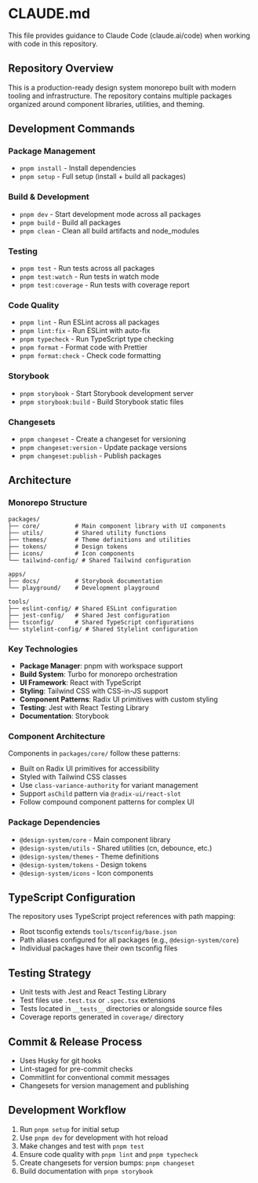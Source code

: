 # CLAUDE.md

This file provides guidance to Claude Code (claude.ai/code) when working with
code in this repository.

## Repository Overview

This is a production-ready design system monorepo built with modern tooling and
infrastructure. The repository contains multiple packages organized around
component libraries, utilities, and theming.

## Development Commands

### Package Management

- `pnpm install` - Install dependencies
- `pnpm setup` - Full setup (install + build all packages)

### Build & Development

- `pnpm dev` - Start development mode across all packages
- `pnpm build` - Build all packages
- `pnpm clean` - Clean all build artifacts and node_modules

### Testing

- `pnpm test` - Run tests across all packages
- `pnpm test:watch` - Run tests in watch mode
- `pnpm test:coverage` - Run tests with coverage report

### Code Quality

- `pnpm lint` - Run ESLint across all packages
- `pnpm lint:fix` - Run ESLint with auto-fix
- `pnpm typecheck` - Run TypeScript type checking
- `pnpm format` - Format code with Prettier
- `pnpm format:check` - Check code formatting

### Storybook

- `pnpm storybook` - Start Storybook development server
- `pnpm storybook:build` - Build Storybook static files

### Changesets

- `pnpm changeset` - Create a changeset for versioning
- `pnpm changeset:version` - Update package versions
- `pnpm changeset:publish` - Publish packages

## Architecture

### Monorepo Structure

```
packages/
├── core/          # Main component library with UI components
├── utils/         # Shared utility functions
├── themes/        # Theme definitions and utilities
├── tokens/        # Design tokens
├── icons/         # Icon components
└── tailwind-config/ # Shared Tailwind configuration

apps/
├── docs/          # Storybook documentation
└── playground/    # Development playground

tools/
├── eslint-config/ # Shared ESLint configuration
├── jest-config/   # Shared Jest configuration
├── tsconfig/      # Shared TypeScript configurations
└── stylelint-config/ # Shared Stylelint configuration
```

### Key Technologies

- **Package Manager**: pnpm with workspace support
- **Build System**: Turbo for monorepo orchestration
- **UI Framework**: React with TypeScript
- **Styling**: Tailwind CSS with CSS-in-JS support
- **Component Patterns**: Radix UI primitives with custom styling
- **Testing**: Jest with React Testing Library
- **Documentation**: Storybook

### Component Architecture

Components in `packages/core/` follow these patterns:

- Built on Radix UI primitives for accessibility
- Styled with Tailwind CSS classes
- Use `class-variance-authority` for variant management
- Support `asChild` pattern via `@radix-ui/react-slot`
- Follow compound component patterns for complex UI

### Package Dependencies

- `@design-system/core` - Main component library
- `@design-system/utils` - Shared utilities (cn, debounce, etc.)
- `@design-system/themes` - Theme definitions
- `@design-system/tokens` - Design tokens
- `@design-system/icons` - Icon components

## TypeScript Configuration

The repository uses TypeScript project references with path mapping:

- Root tsconfig extends `tools/tsconfig/base.json`
- Path aliases configured for all packages (e.g., `@design-system/core`)
- Individual packages have their own tsconfig files

## Testing Strategy

- Unit tests with Jest and React Testing Library
- Test files use `.test.tsx` or `.spec.tsx` extensions
- Tests located in `__tests__` directories or alongside source files
- Coverage reports generated in `coverage/` directory

## Commit & Release Process

- Uses Husky for git hooks
- Lint-staged for pre-commit checks
- Commitlint for conventional commit messages
- Changesets for version management and publishing

## Development Workflow

1. Run `pnpm setup` for initial setup
2. Use `pnpm dev` for development with hot reload
3. Make changes and test with `pnpm test`
4. Ensure code quality with `pnpm lint` and `pnpm typecheck`
5. Create changesets for version bumps: `pnpm changeset`
6. Build documentation with `pnpm storybook`
